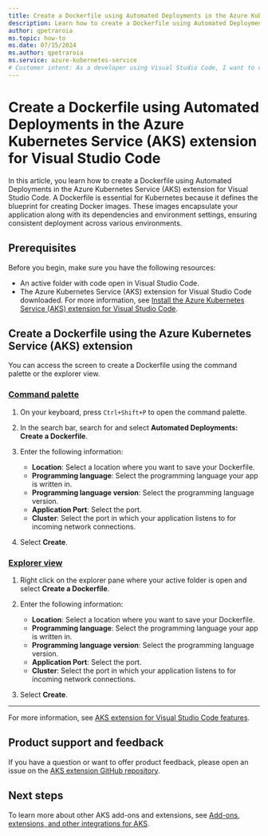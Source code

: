 ```yaml
---
title: Create a Dockerfile using Automated Deployments in the Azure Kubernetes Service (AKS) extension for Visual Studio Code
description: Learn how to create a Dockerfile using Automated Deployments in the Azure Kubernetes Service (AKS) extension for Visual Studio Code.
author: qpetraroia
ms.topic: how-to
ms.date: 07/15/2024
ms.author: qpetraroia
ms.service: azure-kubernetes-service
# Customer intent: As a developer using Visual Studio Code, I want to create a Dockerfile using Automated Deployments in the AKS extension, so that I can easily define the configuration for my application's Docker image for consistent deployment in Kubernetes environments.
---
```


# Create a Dockerfile using Automated Deployments in the Azure Kubernetes Service (AKS) extension for Visual Studio Code

In this article, you learn how to create a Dockerfile using Automated Deployments in the Azure Kubernetes Service (AKS) extension for Visual Studio Code. A Dockerfile is essential for Kubernetes because it defines the blueprint for creating Docker images. These images encapsulate your application along with its dependencies and environment settings, ensuring consistent deployment across various environments.

## Prerequisites

Before you begin, make sure you have the following resources:

* An active folder with code open in Visual Studio Code.
* The Azure Kubernetes Service (AKS) extension for Visual Studio Code downloaded. For more information, see [Install the Azure Kubernetes Service (AKS) extension for Visual Studio Code][install-aks-vscode].

## Create a Dockerfile using the Azure Kubernetes Service (AKS) extension

You can access the screen to create a Dockerfile using the command palette or the explorer view.

### [Command palette](#tab/command-palette)

1. On your keyboard, press `Ctrl+Shift+P` to open the command palette.
2. In the search bar, search for and select **Automated Deployments: Create a Dockerfile**.
3. Enter the following information:

    * **Location**: Select a location where you want to save your Dockerfile.
    * **Programming language**: Select the programming language your app is written in.
    * **Programming language version**: Select the programming language version.
    * **Application Port**: Select the port.
    * **Cluster**: Select the port in which your application listens to for incoming network connections.

4. Select **Create**.

### [Explorer view](#tab/explorer-view)

1. Right click on the explorer pane where your active folder is open and select **Create a Dockerfile**.
2. Enter the following information:

    * **Location**: Select a location where you want to save your Dockerfile.
    * **Programming language**: Select the programming language your app is written in.
    * **Programming language version**: Select the programming language version.
    * **Application Port**: Select the port.
    * **Cluster**: Select the port in which your application listens to for incoming network connections.

3. Select **Create**.

---

For more information, see [AKS extension for Visual Studio Code features][aks-vscode-features].

## Product support and feedback
		
If you have a question or want to offer product feedback, please open an issue on the [AKS extension GitHub repository][aks-vscode-github].
		
## Next steps
		
To learn more about other AKS add-ons and extensions, see [Add-ons, extensions, and other integrations for AKS][aks-addons].
	
<!---LINKS--->
[install-aks-vscode]: ./aks-extension-vs-code.md#installation
[aks-vscode-features]: https://code.visualstudio.com/docs/azure/aksextensions#_features
[aks-vscode-github]: https://github.com/Azure/vscode-aks-tools/issues/new/choose
[aks-addons]: ./integrations.md


